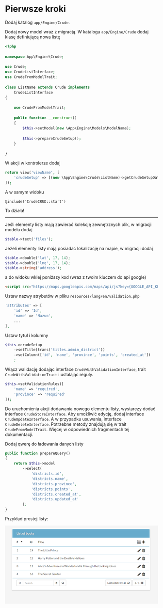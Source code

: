 Pierwsze kroki
===

Dodaj katalog `app/Engine/Crude`.

Dodaj nowy model wraz z migracją.
W katalogu `app/Engine/Crude` dodaj klasę definiującą nowa listę

```php
<?php

namespace App\Engine\Crude;

use Crude;
use CrudeListInterface;
use CrudeFromModelTrait;

class ListName extends Crude implements
    CrudeListInterface
{

    use CrudeFromModelTrait;

    public function __construct()
    {
        $this->setModel(new \App\Engine\Models\ModelName);

        $this->prepareCrudeSetup();
    }

}
```

W akcji w kontrolerze dodaj

```php
return view('viewName', [
    'crudeSetup' => [(new \App\Engine\Crude\ListName)->getCrudeSetupData()]
]);
```

A w samym widoku

```
@include('CrudeCRUD::start')
```

To działa!

---

Jeśli elementy listy mają zawierać kolekcję zewnętrznych plik,
w migracji modelu dodaj

```php
$table->text('files');
```

Jeżeli elementy listy mają posiadać lokalizację na mapie,
w migracji dodaj

```php
$table->double('lat', 17, 14);
$table->double('lng', 17, 14);
$table->string('address');
```

a do widoku wklej poniższy kod (wraz z twoim kluczem do api google)

```html
<script src="https://maps.googleapis.com/maps/api/js?key={GOOGLE_API_KEY}&libraries=places" async defer></script>
```

Ustaw nazwy atrybutów w pliku `resources/lang/en/validation.php`

```php
'attributes' => [
    'id' => 'Id',
    'name' => 'Nazwa',
    ...
],
```

Ustaw tytuł i kolumny

```php
$this->crudeSetup
    ->setTitle(trans('titles.admin_district'))
    ->setColumn(['id', 'name', 'province', 'points', 'created_at'])
    ;
```

Włącz walidację dodając interface `CrudeWithValidationInterface`,
trait `CrudeWithValidationTrait` i ustalając reguły.

```php
$this->setValidationRules([
    'name' => 'required',
    'province' => 'required'
]);
```

Do uruchomienia akcji dodawania nowego elementu listy, wystarczy dodać interface `CrudeStoreInterface`. Aby umożliwić edycję, dodaj interface `CrudeUpdateInterface`. A w przypadku usuwania, interface `CrudeDeleteInterface`. Potrzebne metody znajdują się w trait `CrudeFromModelTrait`. Więcej w odpowiednich fragmentach tej dokumentacji.

Dodaj qwerę do ładowania danych listy

```php
public function prepareQuery()
{
    return $this->model
        ->select(
            'districts.id',
            'districts.name',
            'districts.province',
            'districts.points',
            'districts.created_at',
            'districts.updated_at'
        );
}
```

Przykład prostej listy:

![/wiki/en/examples/ordered_list/1.png](/wiki/en/examples/ordered_list/1.png "List")
